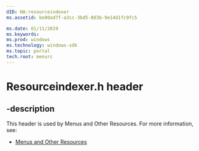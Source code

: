 ```yaml
---
UID: NA:resourceindexer
ms.assetid: be80ad7f-a3cc-3bd5-8d3b-9e14d1fc9fc5

ms.date: 01/11/2019
ms.keywords: 
ms.prod: windows
ms.technology: windows-sdk
ms.topic: portal
tech.root: menurc
---
```


# Resourceindexer.h header


## -description


This header is used by Menus and Other Resources. For more information, see:

- [Menus and Other Resources](../_menurc/index.md)

